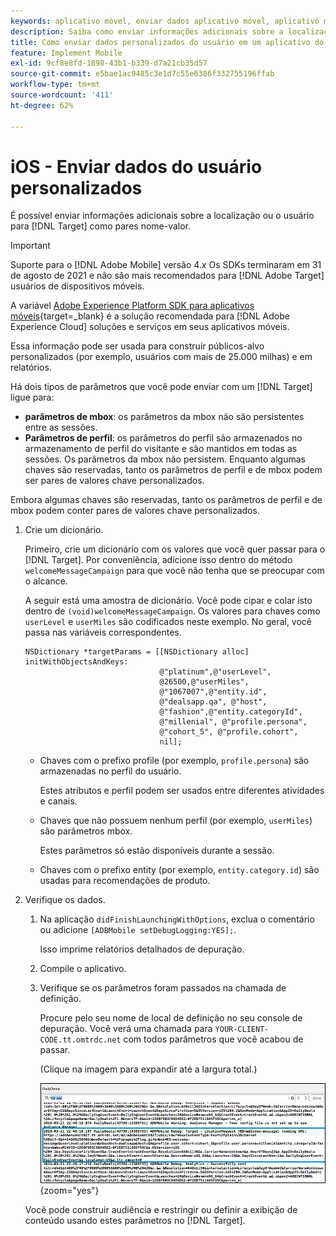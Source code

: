 ```yaml
---
keywords: aplicativo móvel, enviar dados aplicativo móvel, aplicativo móvel target, dados de usuários personalizados móveis, dados personalizados de aplicativo móvel
description: Saiba como enviar informações adicionais sobre a localização ou o usuário para o [!DNL Adobe Target] como pares nome-valor para ajudar você a criar públicos-alvo personalizados.
title: Como enviar dados personalizados do usuário em um aplicativo do iOS?
feature: Implement Mobile
exl-id: 9cf8e8fd-1898-43b1-b339-d7a21cb35d57
source-git-commit: e5bae1ac9485c3e1d7c55e6386f332755196ffab
workflow-type: tm+mt
source-wordcount: '411'
ht-degree: 62%

---
```


# iOS - Enviar dados do usuário personalizados

É possível enviar informações adicionais sobre a localização ou o usuário para [!DNL Target] como pares nome-valor.

>[!IMPORTANT]
>
>Suporte para o [!DNL Adobe Mobile] versão 4.*x* Os SDKs terminaram em 31 de agosto de 2021 e não são mais recomendados para [!DNL Adobe Target] usuários de dispositivos móveis.
>
>A variável [Adobe Experience Platform SDK para aplicativos móveis](https://developer.adobe.com/client-sdks/documentation/){target=_blank} é a solução recomendada para [!DNL Adobe Experience Cloud] soluções e serviços em seus aplicativos móveis.

Essa informação pode ser usada para construir públicos-alvo personalizados (por exemplo, usuários com mais de 25.000 milhas) e em relatórios.

Há dois tipos de parâmetros que você pode enviar com um [!DNL Target] ligue para:

* **parâmetros de mbox**: os parâmetros da mbox não são persistentes entre as sessões.
* **Parâmetros de perfil**: os parâmetros do perfil são armazenados no armazenamento de perfil do visitante e são mantidos em todas as sessões. Os parâmetros da mbox não persistem. Enquanto algumas chaves são reservadas, tanto os parâmetros de perfil e de mbox podem ser pares de valores chave personalizados.

Embora algumas chaves são reservadas, tanto os parâmetros de perfil e de mbox podem conter pares de valores chave personalizados.

1. Crie um dicionário.

   Primeiro, crie um dicionário com os valores que você quer passar para o [!DNL Target]. Por conveniência, adicione isso dentro do método `welcomeMessageCampaign` para que você não tenha que se preocupar com o alcance.

   A seguir está uma amostra de dicionário. Você pode cipar e colar isto dentro de `(void)welcomeMessageCampaign`. Os valores para chaves como `userLevel` e `userMiles` são codificados neste exemplo. No geral, você passa nas variáveis correspondentes.

   ```
   NSDictionary *targetParams = [[NSDictionary alloc] initWithObjectsAndKeys: 
                                 @"platinum",@"userLevel", 
                                 @26500,@"userMiles", 
                                 @"1067007",@"entity.id", 
                                 @"dealsapp.qa", @"host", 
                                 @"fashion",@"entity.categoryId", 
                                 @"millenial", @"profile.persona", 
                                 @"cohort_5", @"profile.cohort", 
                                 nil];
   ```

   * Chaves com o prefixo profile (por exemplo, `profile.persona`) são armazenadas no perfil do usuário.

     Estes atributos e perfil podem ser usados entre diferentes atividades e canais.

   * Chaves que não possuem nenhum perfil (por exemplo, `userMiles`) são parâmetros mbox.

     Estes parâmetros só estão disponíveis durante a sessão.

   * Chaves com o prefixo entity (por exemplo, `entity.category.id`) são usadas para recomendações de produto.

1. Verifique os dados.
   1. Na aplicação `didFinishLaunchingWithOptions`, exclua o comentário ou adicione `[ADBMobile setDebugLogging:YES];`.

      Isso imprime relatórios detalhados de depuração.
   1. Compile o aplicativo.
   1. Verifique se os parâmetros foram passados na chamada de definição.

      Procure pelo seu nome de local de definição no seu console de depuração. Você verá uma chamada para `YOUR-CLIENT-CODE.tt.omtrdc.net` com todos parâmetros que você acabou de passar.

      (Clique na imagem para expandir até a largura total.)

      ![Local do Target no console de depuração](/help/dev/implement/mobile/assets/mobile-debug.png "Local do Target no console de depuração"){zoom=&quot;yes&quot;}

   Você pode construir audiência e restringir ou definir a exibição de conteúdo usando estes parâmetros no [!DNL Target].
